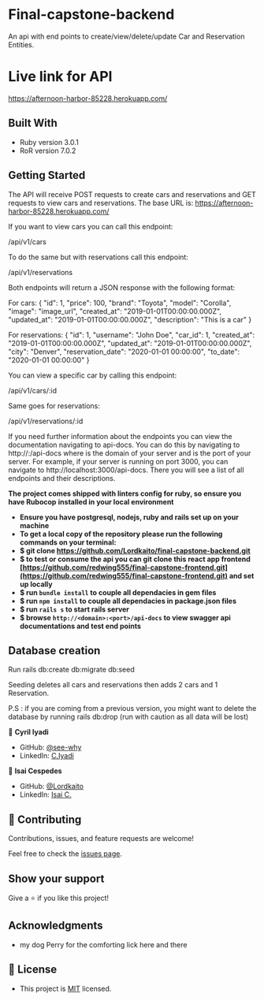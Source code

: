 # Final-capstone-backend

An api with end points to create/view/delete/update Car and Reservation Entities.

# Live link for API
https://afternoon-harbor-85228.herokuapp.com/
## Built With
- Ruby version 3.0.1
- RoR version 7.0.2
## Getting Started

The API will receive POST requests to create cars and reservations and GET requests to view cars and reservations.
The base URL is: https://afternoon-harbor-85228.herokuapp.com/

If you want to view cars you can call this endpoint:

/api/v1/cars

To do the same but with reservations call this endpoint:

/api/v1/reservations

Both endpoints will return a JSON response with the following format:

For cars:
{
  "id": 1,
  "price": 100,
  "brand": "Toyota",
  "model": "Corolla",
  "image": "image_url",
  "created_at": "2019-01-01T00:00:00.000Z",
  "updated_at": "2019-01-01T00:00:00.000Z",
  "description": "This is a car"
}

For reservations:
{
  "id": 1,
  "username": "John Doe",
  "car_id": 1,
  "created_at": "2019-01-01T00:00:00.000Z",
  "updated_at": "2019-01-01T00:00:00.000Z",
  "city": "Denver",
  "reservation_date": "2020-01-01 00:00:00",
  "to_date": "2020-01-01 00:00:00"
}

You can view a specific car by calling this endpoint:

/api/v1/cars/:id

Same goes for reservations:

/api/v1/reservations/:id

If you need further information about the endpoints you can view the documentation navigating to api-docs. You can do this by navigating to http://<domain>:<port>/api-docs where <domain> is the domain of your server and <port> is the port of your server.
For example, if your server is running on port 3000, you can navigate to http://localhost:3000/api-docs.
There you will see a list of all endpoints and their descriptions.

**The project comes shipped with linters config for ruby, so ensure you have Rubocop**
**installed in your local environment**

- **Ensure you have postgresql, nodejs, ruby and rails set up on your machine**
- **To get a local copy of the repository please run the following commands on your terminal:**
- **$ git clone https://github.com/Lordkaito/final-capstone-backend.git**
- **$ to test or consume the api you can git clone this react app frontend [https://github.com/redwing555/final-capstone-frontend.git](https://github.com/redwing555/final-capstone-frontend.git) and set up locally**
- **$ run `bundle install` to couple all dependacies in gem files**
- **$ run `npm install` to couple all dependacies in package.json files**
- **$ run `rails s` to start rails server**
- **$ browse `http://<domain>:<port>/api-docs` to view swagger api documentations and test end points**
## Database creation
Run rails db:create db:migrate db:seed

Seeding deletes all cars and reservations then adds 2 cars and 1 Reservation.

P.S : if you are coming from a previous version, you might want to delete the database by running rails db:drop (run with caution as all data will be lost)

👤 **Cyril Iyadi**

- GitHub: [@see-why](https://github.com/see-why)
- LinkedIn: [C.Iyadi](https://www.linkedin.com/in/cyril-iyadi/)

👤 **Isai Cespedes**

- GitHub: [@Lordkaito](https://github.com/Lordkaito)
- LinkedIn: [Isai C.](https://www.linkedin.com/in/isaicespedes/)

## 🤝 Contributing

Contributions, issues, and feature requests are welcome!

Feel free to check the [issues page](../../issues/).

## Show your support

Give a ⭐️ if you like this project!

## Acknowledgments
- my dog Perry for the comforting lick here and there
## 📝 License
- This project is [MIT](./LICENSE) licensed.
